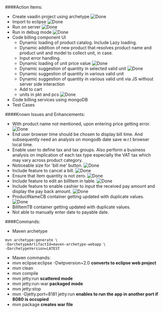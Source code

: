 [tick]: https://raw.github.com/retalemine/roadmap/master/images/tick-16x12.png "Done"

####Action Items:
* Create vaadin project using archetype ![][tick]
* Import to eclipse ![][tick]
* Run on server ![][tick]
* Run in debug mode ![][tick]
* Code billing component UI
  * Dynamic loading of product catalog. Include Lazy loading.
  * Dynamic addition of new product that resolves product name and product unit and model to collect unit, in case.
  * Input error handling.
  * Dynamic loading of unit price value ![][tick]
  * Dynamic suggestion of quantity in selected valid unit ![][tick]
  * Dynamic suggestion of quantity in various valid unit
  * Dynamic suggestion of quantity in various valid unit via JS without server side interaction
  * Add to cart
  * units in pkt and pcs ![][tick]
* Code billing services using mongoDB
* Test Cases

####Known Issues and Enhancements:
* With product name not mentioned, upon entering price getting error. ![][tick]
* End user browser time should be chosen to display bill time. And subsequently need an analysis on mongodb date save w.r.t browser local time.
* Enable user to define tax and tax groups. Also perform a business analysis on implication of each tax type especially the VAT tax which may vary across product category.
* Noticeable size for 'bill me' button. ![][tick]
* Include feature to cancel a bill. ![][tick]
* Ensure that item quantity is not zero. ![][tick]
* Include feature to edit an billItem in table. ![][tick]
* Include feature to enable cashier to input the received pay amount and display the pay back amount. ![][tick]
* ProductNameCB container getting updated with duplicate values. ![][tick]
* BillItemTB container getting updated with duplicate values.
* Not able to manually enter date to payable date.

####Commands:  
* Maven archetype
```
mvn archetype:generate \
-DarchetypeArtifactId=maven-archetype-webapp \
-DarchetypeVersion=LATEST
```

* Maven commands:
 * mvn eclipse:eclipse -Dwtpversion=2.0 __converts to eclipse web project__
 * mvn clean
 * mvn compile
 * mvn jetty:run  __scattered mode__
 * mvn jetty:run-war  __packaged mode__
 * mvn jetty:stop
 * mvn -Djetty.port=8181 jetty:run __enables to run the app in another port if 8080 is occupied__
 * mvn package  __creates war file__

